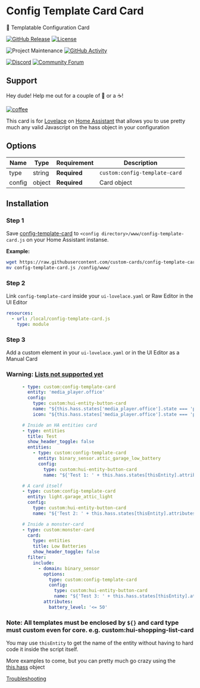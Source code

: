 # Config Template Card Card
📝 Templatable Configuration Card

[![GitHub Release][releases-shield]][releases]
[![License][license-shield]](LICENSE.md)

![Project Maintenance][maintenance-shield]
[![GitHub Activity][commits-shield]][commits]

[![Discord][discord-shield]][discord]
[![Community Forum][forum-shield]][forum]

## Support
Hey dude! Help me out for a couple of :beers: or a :coffee:!

[![coffee](https://www.buymeacoffee.com/assets/img/custom_images/black_img.png)](https://www.buymeacoffee.com/zJtVxUAgH)

This card is for [Lovelace](https://www.home-assistant.io/lovelace) on [Home Assistant](https://www.home-assistant.io/) that allows you to use pretty much any valid Javascript on the hass object in your configuration

## Options

| Name | Type | Requirement | Description
| ---- | ---- | ------- | -----------
| type | string | **Required** | `custom:config-template-card`
| config | object | **Required** | Card object

## Installation

### Step 1

Save [config-template-card](https://github.com/custom-cards/config-template-card/raw/master/dist/config-template-card.js) to `<config directory>/www/config-template-card.js` on your Home Assistant instanse.

**Example:**

```bash
wget https://raw.githubusercontent.com/custom-cards/config-template-card/master/dist/config-template-card.js
mv config-template-card.js /config/www/
```

### Step 2

Link `config-template-card` inside your `ui-lovelace.yaml` or Raw Editor in the UI Editor

```yaml
resources:
  - url: /local/config-template-card.js
    type: module
```

### Step 3

Add a custom element in your `ui-lovelace.yaml` or in the UI Editor as a Manual Card

### Warning: [Lists not supported yet](https://github.com/custom-cards/config-template-card/issues/2)

```yaml
      - type: custom:config-template-card
        entity: 'media_player.office'
        config:
          type: custom:hui-entity-button-card
          name: "${this.hass.states['media_player.office'].state === 'playing' ? 'Rocking' : 'Not Rocking'}"
          icon: "${this.hass.states['media_player.office'].state === 'playing' ? 'mdi:music' : 'mdi:sleep'}"

      # Inside an HA entities card
      - type: entities
        title: Test
        show_header_toggle: false
        entities:
          - type: custom:config-template-card
            entity: binary_sensor.attic_garage_low_battery
            config:
              type: custom:hui-entity-button-card
              name: "${'Test 1: ' + this.hass.states[thisEntity].attributes.friendly_name}"

      # A card itself
      - type: custom:config-template-card
        entity: light.garage_attic_light
        config:
          type: custom:hui-entity-button-card
          name: "${'Test 2: ' + this.hass.states[thisEntity].attributes.friendly_name}"

      # Inside a monster-card
      - type: custom:monster-card
        card:
          type: entities
          title: Low Batteries
          show_header_toggle: false
        filter:
          include:
            - domain: binary_sensor
              options:
                type: custom:config-template-card
                config:
                  type: custom:hui-entity-button-card
                  name: "${'Test 3: ' + this.hass.states[thisEntity].attributes.friendly_name}"
              attributes:
                battery_level: '<= 50'
```

### Note: All templates must be enclosed by `${}` and card type must custom even for core. e.g. custom:hui-shopping-list-card

You may use ```thisEntity``` to get the name of the entity without having to hard code it inside the script itself.

More examples to come, but you can pretty much go crazy using the [this.hass](https://developers.home-assistant.io/docs/en/frontend_data.html) object

[Troubleshooting](https://github.com/thomasloven/hass-config/wiki/Lovelace-Plugins)

[commits-shield]: https://img.shields.io/github/commit-activity/y/custom-cards/config-template-card.svg?style=for-the-badge
[commits]: https://github.com/custom-cards/config-template-card/commits/master
[discord]: https://discord.gg/Qa5fW2R
[discord-shield]: https://img.shields.io/discord/478094546522079232.svg?style=for-the-badge
[forum-shield]: https://img.shields.io/badge/community-forum-brightgreen.svg?style=for-the-badge
[forum]: https://community.home-assistant.io/t/100-templatable-lovelace-configuration-card/105241
[license-shield]: https://img.shields.io/github/license/custom-cards/config-template-card.svg?style=for-the-badge
[maintenance-shield]: https://img.shields.io/badge/maintainer-Ian%20Richardson%20%40iantrich-blue.svg?style=for-the-badge
[releases-shield]: https://img.shields.io/github/release/custom-cards/config-template-card.svg?style=for-the-badge
[releases]: https://github.com/custom-cards/config-template-card/releases

